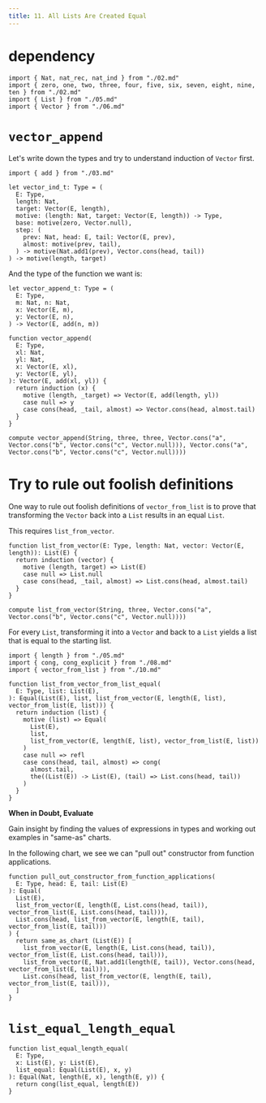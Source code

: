 ```yaml
---
title: 11. All Lists Are Created Equal
---
```


# dependency

```cicada
import { Nat, nat_rec, nat_ind } from "./02.md"
import { zero, one, two, three, four, five, six, seven, eight, nine, ten } from "./02.md"
import { List } from "./05.md"
import { Vector } from "./06.md"
```

# `vector_append`

Let's write down the types and try to understand induction of `Vector` first.

```cicada
import { add } from "./03.md"

let vector_ind_t: Type = (
  E: Type,
  length: Nat,
  target: Vector(E, length),
  motive: (length: Nat, target: Vector(E, length)) -> Type,
  base: motive(zero, Vector.null),
  step: (
    prev: Nat, head: E, tail: Vector(E, prev),
    almost: motive(prev, tail),
  ) -> motive(Nat.add1(prev), Vector.cons(head, tail))
) -> motive(length, target)
```

And the type of the function we want is:

```cicada
let vector_append_t: Type = (
  E: Type,
  m: Nat, n: Nat,
  x: Vector(E, m),
  y: Vector(E, n),
) -> Vector(E, add(n, m))
```

```cicada
function vector_append(
  E: Type,
  xl: Nat,
  yl: Nat,
  x: Vector(E, xl),
  y: Vector(E, yl),
): Vector(E, add(xl, yl)) {
  return induction (x) {
    motive (length, _target) => Vector(E, add(length, yl))
    case null => y
    case cons(head, _tail, almost) => Vector.cons(head, almost.tail)
  }
}

compute vector_append(String, three, three, Vector.cons("a", Vector.cons("b", Vector.cons("c", Vector.null))), Vector.cons("a", Vector.cons("b", Vector.cons("c", Vector.null))))
```

# Try to rule out foolish definitions

One way to rule out foolish definitions of `vector_from_list`
is to prove that transforming the `Vector` back into a `List`
results in an equal `List`.

This requires `list_from_vector`.

```cicada
function list_from_vector(E: Type, length: Nat, vector: Vector(E, length)): List(E) {
  return induction (vector) {
    motive (length, target) => List(E)
    case null => List.null
    case cons(head, _tail, almost) => List.cons(head, almost.tail)
  }
}

compute list_from_vector(String, three, Vector.cons("a", Vector.cons("b", Vector.cons("c", Vector.null))))
```

For every `List`, transforming it into a `Vector` and back to a `List`
yields a list that is equal to the starting list.

```cicada
import { length } from "./05.md"
import { cong, cong_explicit } from "./08.md"
import { vector_from_list } from "./10.md"

function list_from_vector_from_list_equal(
  E: Type, list: List(E),
): Equal(List(E), list, list_from_vector(E, length(E, list), vector_from_list(E, list))) {
  return induction (list) {
    motive (list) => Equal(
      List(E),
      list,
      list_from_vector(E, length(E, list), vector_from_list(E, list))
    )
    case null => refl
    case cons(head, tail, almost) => cong(
      almost.tail,
      the((List(E)) -> List(E), (tail) => List.cons(head, tail))
    )
  }
}
```

**When in Doubt, Evaluate**

Gain insight by finding the values of expressions in types
and working out examples in "same-as" charts.

In the following chart, we see we can "pull out" constructor from function applications.

```cicada
function pull_out_constructor_from_function_applications(
  E: Type, head: E, tail: List(E)
): Equal(
  List(E),
  list_from_vector(E, length(E, List.cons(head, tail)), vector_from_list(E, List.cons(head, tail))),
  List.cons(head, list_from_vector(E, length(E, tail), vector_from_list(E, tail)))
) {
  return same_as_chart (List(E)) [
    list_from_vector(E, length(E, List.cons(head, tail)), vector_from_list(E, List.cons(head, tail))),
    list_from_vector(E, Nat.add1(length(E, tail)), Vector.cons(head, vector_from_list(E, tail))),
    List.cons(head, list_from_vector(E, length(E, tail), vector_from_list(E, tail))),
  ]
}
```

# `list_equal_length_equal`

```cicada
function list_equal_length_equal(
  E: Type,
  x: List(E), y: List(E),
  list_equal: Equal(List(E), x, y)
): Equal(Nat, length(E, x), length(E, y)) {
  return cong(list_equal, length(E))
}
```

